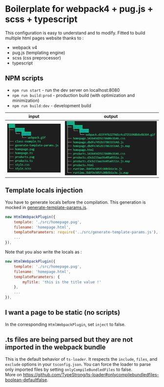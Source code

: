 # Boilerplate for webpack4 + pug.js + scss + typescript
This configuration is easy to understand and to modify. Fitted to build multiple html pages website thanks to :
- webpack v4
- pug.js (templating engine)
- scss (css preprocessor)
- typescript

## NPM scripts
- `npm run start` - run the dev server on localhost:8080
- `npm run build:prod` - production build (with optimization and minimization)
- `npm run build:dev` - development build

| input | output |
|-------|--------|
| ![input files](./docs/tree_input.png) | ![output files](./docs/tree_output.png) |

## Template locals injection

You have to generate locals before the compilation.
This generation is mocked in [generate-template-params.js](./src/generate-template-params.js). 

```js
new HtmlWebpackPlugin({
    template: './src/homepage.pug',
    filename: 'homepage.html',
    templateParameters: require('../src/generate-template-params.js'),
    ...
}),
```

Note that you also write the locals as :
```js
new HtmlWebpackPlugin({
    template: './src/homepage.pug',
    filename: 'homepage.html',
    templateParameters: {
        myTitle: 'this is the title value !'
    },
    ...
}),
```

## I want a page to be static (no scripts)
In the corresponding `HtmlWebpackPlugin`, set `inject` to false.

## .ts files are being parsed but they are not imported in the webpack bundle
This is the default behavior of `ts-loader`. It respects the `include`, `files`, and `exclude` options in your `tsconfig.json`. You can force the loader to parse only imported files by setting `onlyCompileBundledFiles` to false.  
More on https://github.com/TypeStrong/ts-loader#onlycompilebundledfiles-boolean-defaultfalse.
